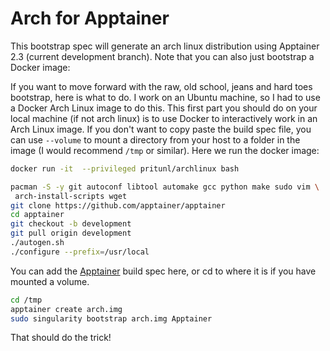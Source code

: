 # Arch for Apptainer

This bootstrap spec will generate an arch linux distribution using Apptainer
2.3 (current development branch). Note that you can also just bootstrap a Docker
image:

If you want to move forward with the raw, old school, jeans and hard toes
bootstrap, here is what to do. I work on an Ubuntu machine, so I had to use a
Docker Arch Linux image to do this. This first part you should do on your local
machine (if not arch linux) is to use Docker to interactively work in an Arch
Linux image. If you don't want to copy paste the build spec file, you can use
`--volume` to mount a directory from your host to a folder in the image (I would
recommend `/tmp` or similar). Here we run the docker image:

```bash
docker run -it  --privileged pritunl/archlinux bash
```

```bash
pacman -S -y git autoconf libtool automake gcc python make sudo vim \
 arch-install-scripts wget
git clone https://github.com/apptainer/apptainer
cd apptainer
git checkout -b development
git pull origin development
./autogen.sh
./configure --prefix=/usr/local
```

You can add the [Apptainer](Apptainer) build spec here, or cd to where it is
if you have mounted a volume.

```bash
cd /tmp
apptainer create arch.img
sudo singularity bootstrap arch.img Apptainer
```

That should do the trick!
